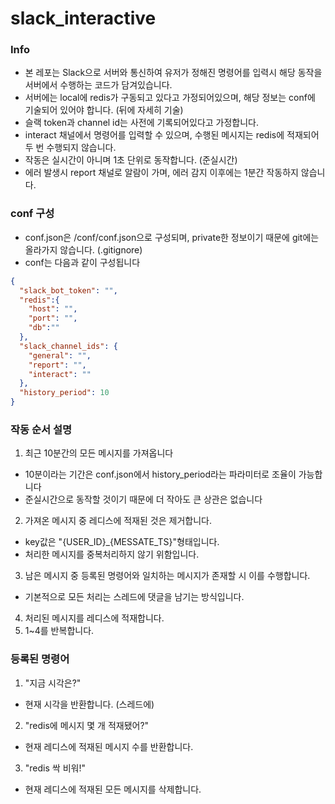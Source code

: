 # slack_interactive

### Info
- 본 레포는 Slack으로 서버와 통신하여 유저가 정해진 명령어를 입력시 해당 동작을 서버에서 수행하는 코드가 담겨있습니다.
- 서버에는 local에 redis가 구동되고 있다고 가정되어있으며, 해당 정보는 conf에 기술되어 있어야 합니다. (뒤에 자세히 기술)
- 슬랙 token과 channel id는 사전에 기록되어있다고 가정합니다.
- interact 채널에서 명령어를 입력할 수 있으며, 수행된 메시지는 redis에 적재되어 두 번 수행되지 않습니다.
- 작동은 실시간이 아니며 1초 단위로 동작합니다. (준실시간)
- 에러 발생시 report 채널로 알람이 가며, 에러 감지 이후에는 1분간 작동하지 않습니다.

### conf 구성
- conf.json은 /conf/conf.json으로 구성되며, private한 정보이기 때문에 git에는 올라가지 않습니다. (.gitignore)
- conf는 다음과 같이 구성됩니다
```json
{
  "slack_bot_token": "",
  "redis":{
    "host": "",
    "port": "",
    "db":""
  },
  "slack_channel_ids": {
    "general": "",
    "report": "",
    "interact": ""
  },
  "history_period": 10
}
```

### 작동 순서 설명
1. 최근 10분간의 모든 메시지를 가져옵니다
  - 10분이라는 기간은 conf.json에서 history_period라는 파라미터로 조율이 가능합니다
  - 준실시간으로 동작할 것이기 때문에 더 작아도 큰 상관은 없습니다
2. 가져온 메시지 중 레디스에 적재된 것은 제거합니다.
  - key값은 "{USER_ID}_{MESSATE_TS}"형태입니다. 
  - 처리한 메시지를 중복처리하지 않기 위함입니다.
3. 남은 메시지 중 등록된 명령어와 일치하는 메시지가 존재할 시 이를 수행합니다.
  - 기본적으로 모든 처리는 스레드에 댓글을 남기는 방식입니다.
4. 처리된 메시지를 레디스에 적재합니다.
5. 1~4를 반복합니다. 

### 등록된 명령어
1. "지금 시각은?"
  - 현재 시각을 반환합니다. (스레드에)
2. "redis에 메시지 몇 개 적재됐어?"
  - 현재 레디스에 적재된 메시지 수를 반환합니다.
3. "redis 싹 비워!"
  - 현재 레디스에 적재된 모든 메시지를 삭제합니다.



